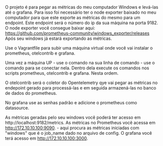 O projeto é para pegar as métricas do meu computador Windows e levá-las até o grafana. Para isso foi necessário ter o node exporter baixado no meu computador para que este exporte as métricas do mesmo para um endpoint. 
Este endpoint será o número do ip da sua máquina na porta 9182. O node exporter você consegue baixar aqui: https://github.com/prometheus-community/windows_exporter/releases
Após seu windows já estará exportando as métricas.

Use o Vagrantfile para subir uma máquina virtual onde você vai instalar o prometheus, otelcontrib e grafana.

Uma vez a máquina UP - use o comando <vagrant up> na sua linha de comando - use o comando <vangrant ssh> para se conectar nela. Dentro dela execute os comandos nos scripts prometheus, otelcontrib e grafana. Nesta ordem.

O otelcontrib será o coletor do Opentelemetry qye vai pegar as métricas no endepoint gerado para processá-las e em seguida armazená-las no banco de dados do prometheus.

No grafana use as senhas padrão e adicione o prometheus como datasource.

As métricas geradas pelo seu windows você poderá ter acesso em http://localhost:9182/metrics.
As métricas no Prometheus você acessa em http://172.10.10.100:9090. - aqui procura as métricas iniciadas com "windows" que é o job_name dado no arquivo de config.
O grafana você terá acesso em http://172.10.10.100:3000.



